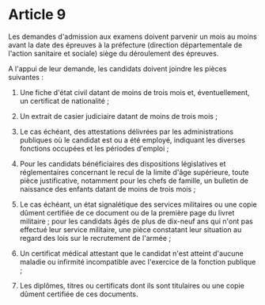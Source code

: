 # Article 9

Les demandes d'admission aux examens doivent parvenir un mois au moins avant la date des épreuves à la préfecture (direction départementale de l'action sanitaire et sociale) siège du déroulement des épreuves.

A l'appui de leur demande, les candidats doivent joindre les pièces suivantes :

1. Une fiche d'état civil datant de moins de trois mois et, éventuellement, un certificat de nationalité ;

2. Un extrait de casier judiciaire datant de moins de trois mois ;

3. Le cas échéant, des attestations délivrées par les administrations publiques où le candidat est ou a été employé, indiquant les diverses fonctions occupées et les périodes d'emploi ;

4. Pour les candidats bénéficiaires des dispositions législatives et réglementaires concernant le recul de la limite d'âge supérieure, toute pièce justificative, notamment pour les chefs de famille, un bulletin de naissance des enfants datant de moins de trois mois ;

5. Le cas échéant, un état signalétique des services militaires ou une copie dûment certifiée de ce document ou de la première page du livret militaire ; pour les candidats âgés de plus de dix-neuf ans qui n'ont pas effectué leur service militaire, une pièce constatant leur situation au regard des lois sur le recrutement de l'armée ;

6. Un certificat médical attestant que le candidat n'est atteint d'aucune maladie ou infirmité incompatible avec l'exercice de la fonction publique ;

7. Les diplômes, titres ou certificats dont ils sont titulaires ou une copie dûment certifiée de ces documents.

